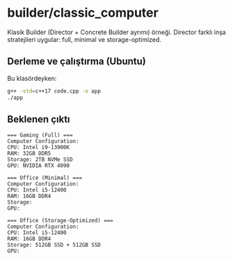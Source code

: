 # builder/classic_computer

Klasik Builder (Director + Concrete Builder ayrımı) örneği. Director farklı inşa stratejileri uygular: full, minimal ve storage-optimized.

## Derleme ve çalıştırma (Ubuntu)

Bu klasördeyken:

```bash
g++ -std=c++17 code.cpp -o app
./app
```

## Beklenen çıktı

```text
=== Gaming (Full) ===
Computer Configuration:
CPU: Intel i9-13900K
RAM: 32GB DDR5
Storage: 2TB NVMe SSD
GPU: NVIDIA RTX 4090

=== Office (Minimal) ===
Computer Configuration:
CPU: Intel i5-12400
RAM: 16GB DDR4
Storage: 
GPU: 

=== Office (Storage-Optimized) ===
Computer Configuration:
CPU: Intel i5-12400
RAM: 16GB DDR4
Storage: 512GB SSD + 512GB SSD
GPU: 
```